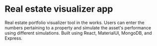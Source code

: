 # Real estate visualizer app

Real estate portfolio visualizer tool in the works. Users can enter the numbers pertaining to a property and simulate the asset's performance using different simulations. Built using React, MaterialUI, MongoDB, and Express.
